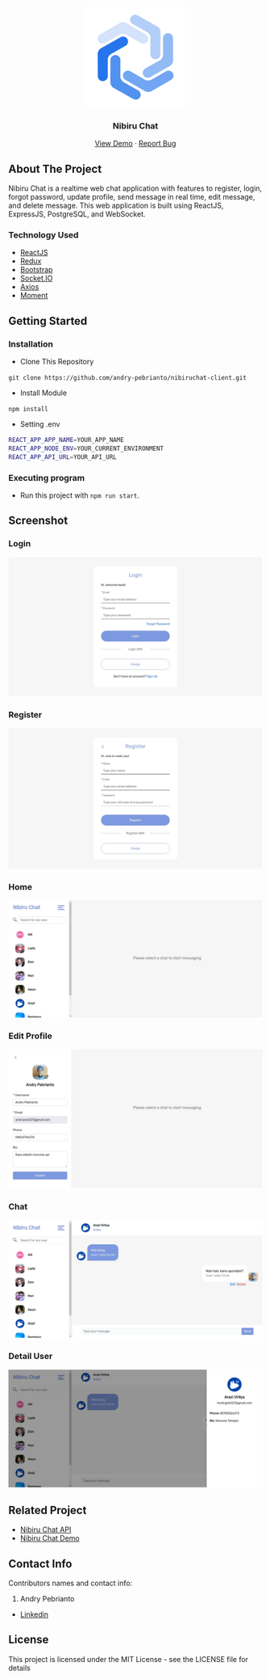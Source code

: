 <div align="center">
  <img src="./readme/logo.svg" width="200px" height="200px" />
</div>
<h3 align="center">Nibiru Chat</h3>
<p align="center">
  <a href="https://nibiruchat.netlify.app/">View Demo</a>
  ·
  <a href="https://github.com/andry-pebrianto/nibiruchat-client/issues">Report Bug</a>
</p>

<!-- ABOUT THE PROJECT -->
## About The Project

Nibiru Chat is a realtime web chat application with features to register, login, forgot password, update profile, send message in real time, edit message, and delete message. This web application is built using ReactJS, ExpressJS, PostgreSQL, and WebSocket.

### Technology Used
- [ReactJS](https://reactjs.org/)
- [Redux](https://redux.js.org/)
- [Bootstrap](https://getbootstrap.com/)
- [Socket.IO](https://socket.io/)
- [Axios](https://github.com/axios/axios)
- [Moment](https://momentjs.com/)

<!-- GETTING STARTED -->
## Getting Started

### Installation
- Clone This Repository

`git clone https://github.com/andry-pebrianto/nibiruchat-client.git`

- Install Module

`npm install`

- Setting .env

```bash
REACT_APP_APP_NAME=YOUR_APP_NAME
REACT_APP_NODE_ENV=YOUR_CURRENT_ENVIRONMENT
REACT_APP_API_URL=YOUR_API_URL
```

### Executing program

- Run this project with `npm run start`.

<!-- SCREENSHOT -->
## Screenshot

### Login
<img src="./readme/ss-login.webp" />

### Register
<img src="./readme/ss-register.webp" />

### Home
<img src="./readme/ss-home.webp" />

### Edit Profile
<img src="./readme/ss-edit-profile.webp" />

### Chat
<img src="./readme/ss-chat.webp" />

### Detail User
<img src="./readme/ss-detail-user.webp" />

<!-- RELATED PROJECT -->
## Related Project

- [Nibiru Chat API](https://github.com/andry-pebrianto/nibiruchat-api)
- [Nibiru Chat Demo](https://nibiruchat.netlify.app/)

<!-- CONTACT INFO -->
## Contact Info

Contributors names and contact info:

1. Andry Pebrianto

- [Linkedin](https://www.linkedin.com/in/andry-pebrianto)

## License

This project is licensed under the MIT License - see the LICENSE file for details
